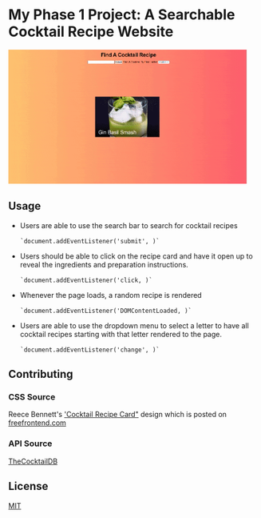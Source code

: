 # My Phase 1 Project: A Searchable Cocktail Recipe Website  

![](https://github.com/an0289/my-phase-1-project/blob/main/website%20gif.gif)

## Usage

- Users are able to use the search bar to search for cocktail recipes

      `document.addEventListener('submit', )`

- Users should be able to click on the recipe card and have it open up to reveal the ingredients and preparation instructions.

      `document.addEventListener('click, )`

- Whenever the page loads, a random recipe is rendered

      `document.addEventListener('DOMContentLoaded, )`

- Users are able to use the dropdown menu to select a letter to have all cocktail recipes starting with that letter rendered to the page.

      `document.addEventListener('change', )`

## Contributing
### CSS Source 
Reece Bennett's ['Cocktail Recipe Card"](https://codepen.io/reece-bennett/pen/bqmaWy) design which is posted on [freefrontend.com](https://freefrontend.com/css-recipe-cards/)
### API Source
[TheCocktailDB](https://www.thecocktaildb.com/api.php) 

## License
[MIT](https://choosealicense.com/licenses/mit/)
